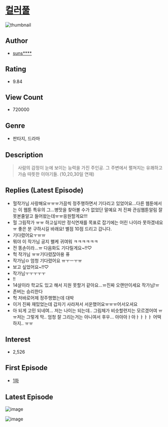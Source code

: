 # [컬러풀](https://comic.naver.com/bestChallenge/list?titleId=704016)
![thumbnail](https://image-comic.pstatic.net/user_contents_data/challenge_comic/2018/01/13/314086/thumbnail_title_sunshine-v_233601_.jpg)

## Author
- [suns****](https://comic.naver.com/artistTitle?id=314086)

## Rating
- 9.84

## View Count
- 720000

## Genre
- 판타지, 드라마

## Description
> 사람의 감정이 눈에 보이는 능력을 가진 주인공. 그 주변에서 펼쳐지는 유쾌하고 가슴 따뜻한 이야기들. (10,20,30일 연재)

## Replies (Latest Episode)
- 헐작가님 사랑해요ㅠㅠㅠ가끔씩 정주행하면서 기다리고 있었어요...다른 웹툰에서는 이 웹툰 특유의 그...병맛을 찾아볼 수가 없었단 말예요 저 진짜 관심웹툰알림 잘못본줄알고 들어왔는데ㅠㅠ응원할게요!!!
- 헐 그림작가 ㅠㅠ 하고싶지만 정식연재를 목표로 잡기에는 어린 나이라 못하겠네요ㅠ 좋은 분 구하시길 바래요! 별점 10점 드리고 갑니다.
- 기다렸어요ㅜㅠㅠ
- 뭐야 이 작가님 공지 왤케 귀여워 ㅋㅋㅋㅋㅋㅋ
- 전 똥손이라...ㅠ 다음화도 기다릴게요~!!♡
- 헉 작가님 ㅠㅠ기다렸잖아용 퓨
- 작가님ㅁ 엄청 기다렸어요 ㅠㅜㅡㅜㅠ
- 보고 싶었어요~!!♡
- 작가님ㅜㅜㅜㅜㅜ
- !!
- 14살이라 학교도 있고 해서 지원 못할거 같아요...ㅠ진짜 오랜만이세요 작가님!ㅠ
- 존버는 승리한다
- 헉 저바로어제 정주행했는데 대박
- 이거 진짜 재밌었는데 갑자기 사라져서 서운했어요ㅠㅠㅠ어서오셔요
- 아 되게 고민 되네여... 저는 나이는 되는데.. 그림체가 비슷할련지는 모르겠어여 ㅠㅠ저는 그렇게 막.. 엄청 잘 그리는거는 아니여서 후우... 아아아ㅏ아ㅏㅏㅏㅏ 어떡하지.. ㅠㅠ

## Interest
- 2,526

## First Episode
- [1화](https://comic.naver.com/bestChallenge/detail?titleId=704016&no=1)

## Latest Episode
![image](https://image-comic.pstatic.net/user_contents_data/challenge_comic/2019/12/17/314086/upload_3559595645200852530.jpeg)

![image](https://image-comic.pstatic.net/user_contents_data/challenge_comic/2019/12/17/314086/upload_3919649248336163640.jpeg)
